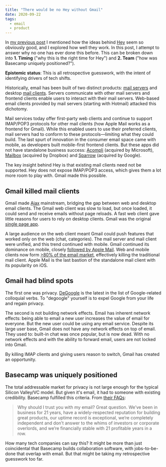 ```yaml
---
title: "There would be no Hey without Gmail"
date: 2020-09-22
tags:
  - email
  - product
---
```


In [my previous post][prev-post] I mentioned how the ideas behind [Hey](https://hey.com) seem so obviously good, and I explored how well they work. In this post, I attempt to answer why no one has ever done this before. This can be broken down into **1. Timing** ("why this is the right time for Hey") and **2. Team** ("how was Basecamp uniquely positioned?").

**Epistemic status**: This is all retrospective guesswork, with the intent of identifying drivers of tech shifts.

Historically, email has been built of two distinct products: [mail servers][servers] and desktop [mail clients][clients]. Servers communicate with other mail servers and frontend clients enable users to interact with their mail servers. Web-based email clients provided by mail servers (starting with Hotmail) attacked this dichotomy.

Mail services today offer first-party web clients and continue to support IMAP/POP3 protocols for other mail clients (how Apple Mail works as a frontend for Gmail). While this enabled users to use their preferred clients, mail servers had to conform to these protocols—limiting what they could build. The last spurt of innovation in the consumer email space came with mobile, as developers built mobile-first frontend clients. But these apps did not have standalone business success: [Acompli](https://en.wikipedia.org/wiki/Acompli) (acquired by Microsoft), [Mailbox](https://en.wikipedia.org/wiki/Mailbox_(application)) (acquired by Dropbox) and [Sparrow](https://en.wikipedia.org/wiki/Sparrow_(email_client)) (acquired by Google).

The key insight behind Hey is that existing mail clients need not be supported. Hey does not expose IMAP/POP3 access, which gives them a lot more room to play with. Gmail made this possible.

## Gmail killed mail clients
Gmail made [Ajax][ajax] mainstream, bridging the gap between web and desktop email clients. The Gmail web client was slow to load, but once loaded, it could send and receive emails without page reloads. A fast web client gave little reasons for users to rely on desktop clients. Gmail was the original [single page app][spa].

A large audience on the web client meant Gmail could push features that worked only on the web (chat, categories). The mail server and mail client were unified, and this trend continued with mobile. Gmail continued its dominance on mobile, closely [followed by Apple Mail][market-share]. Web and mobile clients now form [>80% of the email market][market-share], effectively killing the traditional mail client. Apple Mail is the last bastion of the standalone mail client with its popularity on iOS.

## Gmail had blind spots
The first one was privacy. [DeGoogle](https://www.reddit.com/r/degoogle/) is the latest in the list of Google-related colloquial verbs. To "degoogle" yourself is to expel Google from your life and regain privacy.

The second is not building network effects. Email has inherent network effects: being able to email a new user increases the value of email for everyone. But the new user could be using any email service. Despite its large user base, Gmail does not have any network effects on top of email. They used to: built-in chat was once popular, but is now dead. With no network effects and with the ability to forward email, users are not locked into Gmail.

By killing IMAP clients and giving users reason to switch, Gmail has created an opportunity.

## Basecamp was uniquely positioned
The total addressable market for privacy is not large enough for the typical Silicon Valley/VC model. But given it's email, it had to someone with existing credibility. Basecamp fulfilled this criteria. From [their FAQs][faqs]:

> Why should I trust you with my email? Great question. We’ve been in business for 21 years, have a widely-respected reputation for building great products, our uptime record is exceptional, we’re completely independent and don’t answer to the whims of investors or corporate overlords, and we’re financially stable with 21 profitable years in a row.

How many tech companies can say this? It might be more than just coincidental that Basecamp builds collaboration software, with jobs-to-be-done that overlap with email. But that might be taking my retrospective guesswork too far.

[prev-post]: /posts/2020/hey-review
[servers]: https://en.wikipedia.org/wiki/Comparison_of_mail_servers
[clients]: https://en.wikipedia.org/wiki/Comparison_of_email_clients
[faqs]: https://hey.com/faqs/
[ajax]: https://en.wikipedia.org/wiki/Ajax_(programming)
[spa]: https://en.wikipedia.org/wiki/Single-page_application
[market-share]: https://www.litmus.com/blog/infographic-the-2019-email-client-market-share/